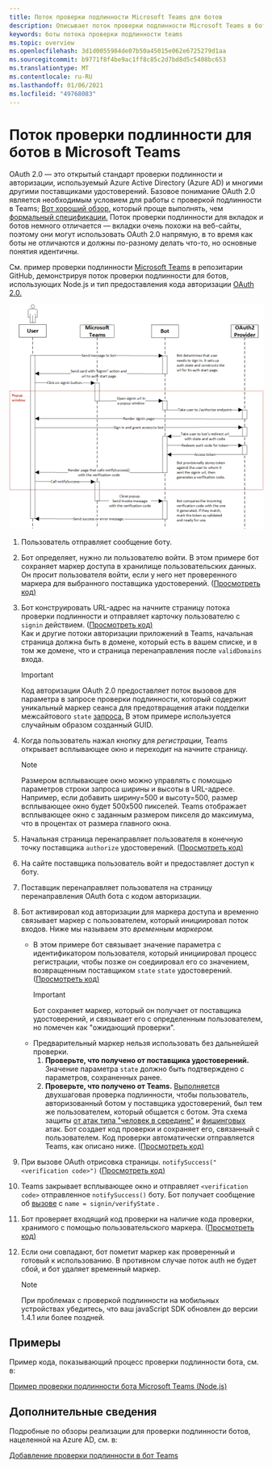 ```yaml
---
title: Поток проверки подлинности Microsoft Teams для ботов
description: Описывает поток проверки подлинности Microsoft Teams в ботах
keywords: боты потока проверки подлинности teams
ms.topic: overview
ms.openlocfilehash: 3d1d0055984de07b50a45015e062e6725279d1aa
ms.sourcegitcommit: b9771f8f4be9ac1ff8c85c2d7bd8d5c5408bc653
ms.translationtype: MT
ms.contentlocale: ru-RU
ms.lasthandoff: 01/06/2021
ms.locfileid: "49768083"
---
```

# <a name="authentication-flow-for-bots-in-microsoft-teams"></a>Поток проверки подлинности для ботов в Microsoft Teams

OAuth 2.0 — это открытый стандарт проверки подлинности и авторизации, используемый Azure Active Directory (Azure AD) и многими другими поставщиками удостоверений. Базовое понимание OAuth 2.0 является необходимым условием для работы с проверкой подлинности в Teams; [Вот хороший обзор,](https://aaronparecki.com/oauth-2-simplified/) который проще выполнять, чем [формальный спецификации.](https://oauth.net/2/) Поток проверки подлинности для вкладок и ботов немного отличается — вкладки очень похожи на веб-сайты, поэтому они могут использовать OAuth 2.0 напрямую, в то время как боты не отличаются и должны по-разному делать что-то, но основные понятия идентичны.

См. пример проверки подлинности [Microsoft Teams](https://github.com/OfficeDev/microsoft-teams-sample-auth-node) в репозитарии GitHub, демонстрируя поток проверки подлинности для ботов, использующих Node.js и тип предоставления кода авторизации [OAuth 2.0.](https://oauth.net/2/grant-types/authorization-code/)

![Схема последовательности проверки подлинности ботов](../../../assets/images/authentication/bot_auth_sequence_diagram.png)

1. Пользователь отправляет сообщение боту.
2. Бот определяет, нужно ли пользователю войти.
   В этом примере бот сохраняет маркер доступа в хранилище пользовательских данных. Он просит пользователя войти, если у него нет проверенного маркера для выбранного поставщика удостоверений. ([Просмотреть код)](https://github.com/OfficeDev/microsoft-teams-sample-auth-node/blob/469952a26d618dbf884a3be53c7d921cc580b1e2/src/utils/AuthenticationUtils.ts#L58-L76)
3. Бот конструировать URL-адрес на начните страницу потока проверки подлинности и отправляет карточку пользователю с `signin` действием. ([Просмотреть код)](https://github.com/OfficeDev/microsoft-teams-sample-auth-node/blob/469952a26d618dbf884a3be53c7d921cc580b1e2/src/dialogs/BaseIdentityDialog.ts#L160-L190)</br>
    Как и другие потоки авторизации приложений в Teams, начальная страница должна быть в домене, который есть в вашем списке, и в том же домене, что и страница перенаправления после `validDomains` входа.
    > [!IMPORTANT] 
    > Код авторизации OAuth 2.0 предоставляет поток вызовов для параметра в запросе проверки подлинности, который содержит уникальный маркер сеанса для предотвращения атаки подделки межсайтового `state` [запроса.](https://en.wikipedia.org/wiki/Cross-site_request_forgery) В этом примере используется случайным образом созданный GUID.
4. Когда пользователь нажал кнопку для *регистрации,* Teams открывает всплывающее окно и переходит на начните страницу.
   > [!NOTE]
   > Размером всплывающее окно можно управлять с помощью параметров строки запроса ширины и высоты в URL-адресе. Например, если добавить ширину=500 и высоту=500, размер всплывающее окно будет 500x500 пикселей. Teams отображает всплывающее окно с заданным размером пикселя до максимума, что в процентах от размера главного окна.

5. Начальная страница перенаправляет пользователя в конечную точку поставщика `authorize` удостоверений. ([Просмотреть код)](https://github.com/OfficeDev/microsoft-teams-sample-auth-node/blob/469952a26d618dbf884a3be53c7d921cc580b1e2/public/html/auth-start.html#L51-L56)
6. На сайте поставщика пользователь войт и предоставляет доступ к боту.
7. Поставщик перенаправляет пользователя на страницу перенаправления OAuth бота с кодом авторизации.
8. Бот активировал код авторизации для маркера доступа и временно связывает маркер с пользователем, который инициировал поток входов.  Ниже мы называем это *временным маркером.*
    * В этом примере бот связывает значение параметра с идентификатором пользователя, который инициировал процесс регистрации, чтобы позже он соедиировал его со значением, возвращенным поставщиком `state` `state` удостоверений. ([Просмотреть код)](https://github.com/OfficeDev/microsoft-teams-sample-auth-node/blob/469952a26d618dbf884a3be53c7d921cc580b1e2/src/AuthBot.ts#L70-L99)
      > [!IMPORTANT] 
      > Бот сохраняет маркер, который он получает от поставщика удостоверений, и связывает его с определенным пользователем, но помечен как "ожидающий проверки". 
    * Предварительный маркер нельзя использовать без дальнейшей проверки.
      1. **Проверьте, что получено от поставщика удостоверений.** Значение параметра `state` должно быть подтверждено с параметров, сохраненных ранее. 
      1. **Проверьте, что получено от Teams.** [Выполняется](https://en.wikipedia.org/wiki/Man-in-the-middle_attack) двухшаговая проверка подлинности, чтобы пользователь, авторизованный ботом у поставщика удостоверений, был тем же пользователем, который общается с ботом. Эта схема защиты [от атак типа "человек в середине"](https://en.wikipedia.org/wiki/Man-in-the-middle_attack) и [фишинговых](https://en.wikipedia.org/wiki/Phishing) атак. Бот создает код проверки и сохраняет его, связанный с пользователем. Код проверки автоматически отправляется Teams, как описано ниже. ([Просмотреть код)](https://github.com/OfficeDev/microsoft-teams-sample-auth-node/blob/469952a26d618dbf884a3be53c7d921cc580b1e2/src/AuthBot.ts#L100-L113)
9. При вызове OAuth отрисовка страницы. `notifySuccess("<verification code>")` ([Просмотреть код)](https://github.com/OfficeDev/microsoft-teams-sample-auth-node/blob/master/src/views/oauth-callback-success.hbs)
10. Teams закрывает всплывающее окно и отправляет `<verification code>` отправленное `notifySuccess()` боту. Бот получает сообщение об [вызове](/bot-framework/dotnet/bot-builder-dotnet-activities#invoke) с `name = signin/verifyState` .
11. Бот проверяет входящий код проверки на наличие кода проверки, хранимого с помощью пользовательского маркера. ([Просмотреть код)](https://github.com/OfficeDev/microsoft-teams-sample-auth-node/blob/469952a26d618dbf884a3be53c7d921cc580b1e2/src/dialogs/BaseIdentityDialog.ts#L127-L140)
12. Если они совпадают, бот пометит маркер как проверенный и готовый к использованию. В противном случае поток auth не будет сбой, и бот удаляет временный маркер.

    > [!NOTE]
    > При проблемах с проверкой подлинности на мобильных устройствах убедитесь, что ваш javaScript SDK обновлен до версии 1.4.1 или более поздней.

## <a name="samples"></a>Примеры

Пример кода, показывающий процесс проверки подлинности бота, см. в:

[Пример проверки подлинности бота Microsoft Teams (Node.js)](https://github.com/OfficeDev/microsoft-teams-sample-auth-node)

## <a name="more-details"></a>Дополнительные сведения

Подробные по обзоры реализации для проверки подлинности ботов, нацеленной на Azure AD, см. в:

[Добавление проверки подлинности в бот Teams](add-authentication.md)
